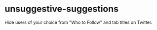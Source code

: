 # unsuggestive-suggestions

Hide users of your choice from "Who to Follow" and tab titles on Twitter.
